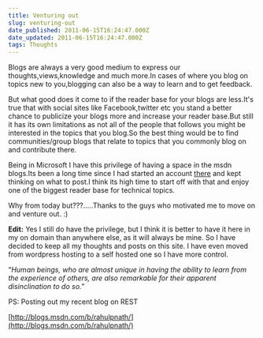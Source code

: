 ```yaml
---
title: Venturing out 
slug: venturing-out
date_published: 2011-06-15T16:24:47.000Z
date_updated: 2011-06-15T16:24:47.000Z
tags: Thoughts
---
```


Blogs are always a very good medium to express our thoughts,views,knowledge and much more.In cases of where you blog on topics new to you,blogging can also be a way to learn and to get feedback.

But what good does it come to if the reader base for your blogs are less.It's true that with social sites like Facebook,twitter etc you stand a better chance to publicize your blogs more and increase your reader base.But still it has its own limitations as not all of the people that follows you might be interested in the topics that you blog.So the best thing would be to find communities/group blogs that relate to topics that you commonly blog on and contribute there.

Being in Microsoft I have this privilege of having a space in the msdn blogs.Its been a long time since I had started an account [there](http://blogs.msdn.com/b/rahulpnath/) and kept thinking on what to post.I think its high time to start off with that and enjoy one of the biggest reader base for technical topics.

Why from today but???.....Thanks to the guys who motivated me to move on and venture out. :)

**Edit:** Yes I still do have the privilege, but I think it is better to have it here in my on domain than anywhere else, as it will always be mine. So I have decided to keep all my thoughts and posts on this site. I have even moved from wordpress hosting to a self hosted one so I have more control.

“*Human beings, who are almost unique in having the ability to learn from the experience of others, are also remarkable for their apparent disinclination to do so.*”

PS: Posting out my recent blog on REST

[http://blogs.msdn.com/b/rahulpnath/](http://blogs.msdn.com/b/rahulpnath/)
